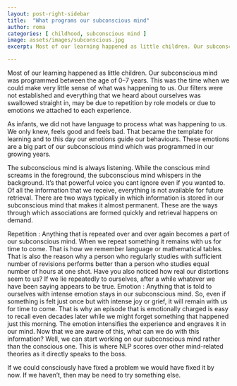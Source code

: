 ```yaml
---
layout: post-right-sidebar
title:  "What programs our subconscious mind"
author: roma
categories: [ childhood, subconscious mind ]
image: assets/images/subconscious.jpg
excerpt: Most of our learning happened as little children. Our subconscious mind was programmed between the age of 0–7 years.

---
```


Most of our learning happened as little children. Our subconscious mind was programmed between the age of 0–7 years. This was the time when we could make very little sense of what was happening to us. Our filters were not established and everything that we heard about ourselves was swallowed straight in, may be due to repetition by role models or due to emotions we attached to each experience.

As infants, we did not have language to process what was happening to us. We only knew, feels good and feels bad. That became the template for learning and to this day our emotions guide our behaviours. These emotions are a big part of our subconscious mind which was programmed in our growing years.

The subconscious mind is always listening. While the conscious mind screams in the foreground, the subconscious mind whispers in the background. It’s that powerful voice you cant ignore even if you wanted to.
Of all the information that we receive, everything is not available for future retrieval. There are two ways typically in which information is stored in our subconscious mind that makes it almost permanent. These are the ways through which associations are formed quickly and retrieval happens on demand.

Repetition : Anything that is repeated over and over again becomes a part of our subconscious mind. When we repeat something it remains with us for time to come. That is how we remember language or mathematical tables. That is also the reason why a person who regularly studies with sufficient number of revisions performs better than a person who studies equal number of hours at one shot. Have you also noticed how real our distortions seem to us? If we lie repeatedly to ourselves, after a while whatever we have been saying appears to be true.
Emotion : Anything that is told to ourselves with intense emotion stays in our subconscious mind. So, even if something is felt just once but with intense joy or grief, it will remain with us for time to come. That is why an episode that is emotionally charged is easy to recall even decades later while we might forget something that happened just this morning. The emotion intensifies the experience and engraves it in our mind.
Now that we are aware of this, what can we do with this information? Well, we can start working on our subconscious mind rather than the conscious one. This is where NLP scores over other mind-related theories as it directly speaks to the boss.

If we could consciously have fixed a problem we would have fixed it by now. If we haven’t, then may be need to try something else.
